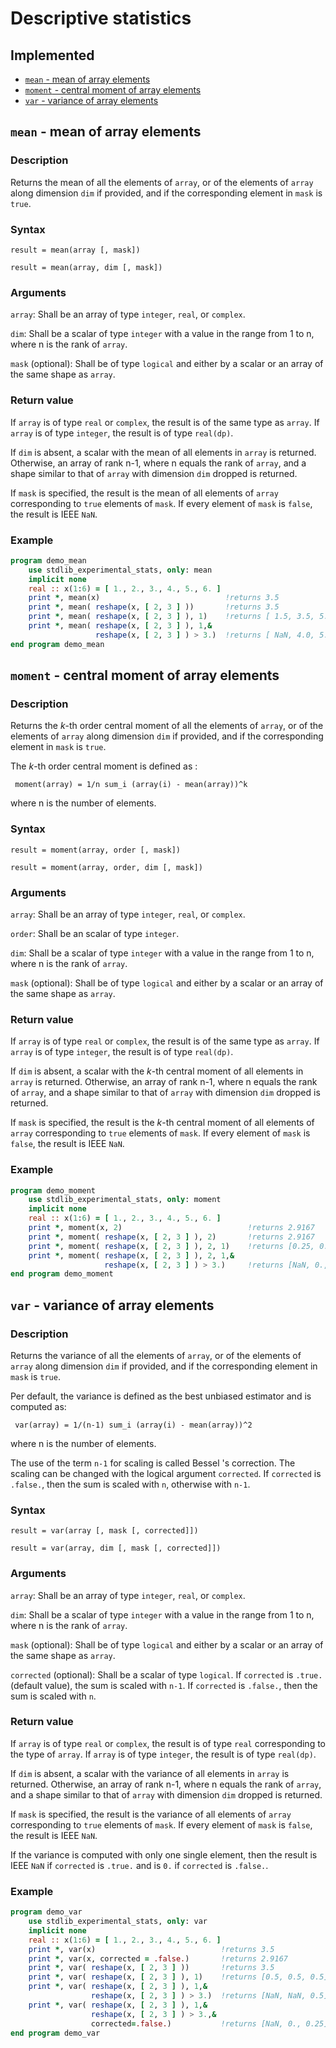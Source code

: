 # Descriptive statistics


## Implemented

* [`mean` - mean of array elements](#mean---mean-of-array-elements)
* [`moment` - central moment of array elements](#moment---central-moment-of-array-elements)
* [`var` - variance of array elements](#var---variance-of-array-elements)

## `mean` - mean of array elements

### Description

Returns the mean of all the elements of `array`, or of the elements of `array` along dimension `dim` if provided, and if the corresponding element in `mask` is `true`.

### Syntax

`result = mean(array [, mask])`

`result = mean(array, dim [, mask])`

### Arguments

`array`: Shall be an array of type `integer`, `real`, or `complex`.

`dim`: Shall be a scalar of type `integer` with a value in the range from 1 to n, where n is the rank of `array`.

`mask` (optional): Shall be of type `logical` and either by a scalar or an array of the same shape as `array`.

### Return value

If `array` is of type `real` or `complex`, the result is of the same type as `array`.
If `array` is of type `integer`, the result is of type `real(dp)`.

If `dim` is absent, a scalar with the mean of all elements in `array` is returned. Otherwise, an array of rank n-1, where n equals the rank of `array`, and a shape similar to that of `array` with dimension `dim` dropped is returned.

If `mask` is specified, the result is the mean of all elements of `array` corresponding to `true` elements of `mask`. If every element of `mask` is `false`, the result is IEEE `NaN`.

### Example

```fortran
program demo_mean
    use stdlib_experimental_stats, only: mean
    implicit none
    real :: x(1:6) = [ 1., 2., 3., 4., 5., 6. ]
    print *, mean(x)                            !returns 3.5
    print *, mean( reshape(x, [ 2, 3 ] ))       !returns 3.5
    print *, mean( reshape(x, [ 2, 3 ] ), 1)    !returns [ 1.5, 3.5, 5.5 ]
    print *, mean( reshape(x, [ 2, 3 ] ), 1,&
                   reshape(x, [ 2, 3 ] ) > 3.)  !returns [ NaN, 4.0, 5.5 ]
end program demo_mean
```

## `moment` - central moment of array elements

### Description

Returns the _k_-th order central moment of all the elements of `array`, or of the elements of `array` along dimension `dim` if provided, and if the corresponding element in `mask` is `true`.

The _k_-th order central moment is defined as :

```
 moment(array) = 1/n sum_i (array(i) - mean(array))^k
```

where n is the number of elements.

### Syntax

`result = moment(array, order [, mask])`

`result = moment(array, order, dim [, mask])`

### Arguments

`array`: Shall be an array of type `integer`, `real`, or `complex`.

`order`: Shall be an scalar of type `integer`.

`dim`: Shall be a scalar of type `integer` with a value in the range from 1 to n, where n is the rank of `array`.

`mask` (optional): Shall be of type `logical` and either by a scalar or an array of the same shape as `array`.

### Return value

If `array` is of type `real` or `complex`, the result is of the same type as `array`.
If `array` is of type `integer`, the result is of type `real(dp)`.

If `dim` is absent, a scalar with the _k_-th central moment of all elements in `array` is returned. Otherwise, an array of rank n-1, where n equals the rank of `array`, and a shape similar to that of `array` with dimension `dim` dropped is returned.

If `mask` is specified, the result is the _k_-th central moment of all elements of `array` corresponding to `true` elements of `mask`. If every element of `mask` is `false`, the result is IEEE `NaN`.

### Example

```fortran
program demo_moment
    use stdlib_experimental_stats, only: moment
    implicit none
    real :: x(1:6) = [ 1., 2., 3., 4., 5., 6. ]
    print *, moment(x, 2)                            !returns 2.9167
    print *, moment( reshape(x, [ 2, 3 ] ), 2)       !returns 2.9167
    print *, moment( reshape(x, [ 2, 3 ] ), 2, 1)    !returns [0.25, 0.25, 0.25]
    print *, moment( reshape(x, [ 2, 3 ] ), 2, 1,&
                     reshape(x, [ 2, 3 ] ) > 3.)     !returns [NaN, 0., 0.25]
end program demo_moment
```

## `var` - variance of array elements

### Description

Returns the variance of all the elements of `array`, or of the elements of `array` along dimension `dim` if provided, and if the corresponding element in `mask` is `true`.

Per default, the variance is defined as the best unbiased estimator and is computed as:

```
 var(array) = 1/(n-1) sum_i (array(i) - mean(array))^2
```

where n is the number of elements.

The use of the term `n-1` for scaling is called Bessel 's correction. The scaling can be changed with the logical argument `corrected`. If `corrected` is `.false.`, then the sum is scaled with `n`, otherwise with `n-1`.


### Syntax

`result = var(array [, mask [, corrected]])`

`result = var(array, dim [, mask [, corrected]])`

### Arguments

`array`: Shall be an array of type `integer`, `real`, or `complex`.

`dim`: Shall be a scalar of type `integer` with a value in the range from 1 to n, where n is the rank of `array`.

`mask` (optional): Shall be of type `logical` and either by a scalar or an array of the same shape as `array`.

`corrected` (optional): Shall be a scalar of type `logical`. If `corrected` is `.true.` (default value), the sum is scaled with `n-1`. If `corrected` is `.false.`, then the sum is scaled with `n`.

### Return value

If `array` is of type `real` or `complex`, the result is of type `real` corresponding to the type of `array`.
If `array` is of type `integer`, the result is of type `real(dp)`.

If `dim` is absent, a scalar with the variance of all elements in `array` is returned. Otherwise, an array of rank n-1, where n equals the rank of `array`, and a shape similar to that of `array` with dimension `dim` dropped is returned.

If `mask` is specified, the result is the variance of all elements of `array` corresponding to `true` elements of `mask`. If every element of `mask` is `false`, the result is IEEE `NaN`.

If the variance is computed with only one single element, then the result is IEEE `NaN` if `corrected` is `.true.` and is `0.` if `corrected` is `.false.`.

### Example

```fortran
program demo_var
    use stdlib_experimental_stats, only: var
    implicit none
    real :: x(1:6) = [ 1., 2., 3., 4., 5., 6. ]
    print *, var(x)                            !returns 3.5
    print *, var(x, corrected = .false.)       !returns 2.9167
    print *, var( reshape(x, [ 2, 3 ] ))       !returns 3.5
    print *, var( reshape(x, [ 2, 3 ] ), 1)    !returns [0.5, 0.5, 0.5]
    print *, var( reshape(x, [ 2, 3 ] ), 1,&
                  reshape(x, [ 2, 3 ] ) > 3.)  !returns [NaN, NaN, 0.5]
    print *, var( reshape(x, [ 2, 3 ] ), 1,&
                  reshape(x, [ 2, 3 ] ) > 3.,&
                  corrected=.false.)           !returns [NaN, 0., 0.25]
end program demo_var
```

